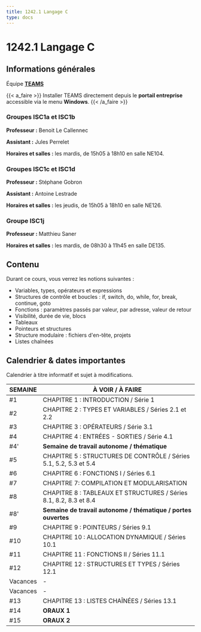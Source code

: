 ```yaml
---
title: 1242.1 Langage C
type: docs
---
```


# 1242.1 Langage C

## Informations générales

Équipe **[TEAMS](https://teams.microsoft.com/l/team/19%3A4S-4gER-_2vUFcciX6P6yPjbR9vjWSa4HNhrncPamrI1%40thread.tacv2/conversations?groupId=1f2889b0-315a-4f91-98b0-09103f2c55c3&tenantId=5b3b7d7d-e119-4d05-9022-f775f2e48e96)**

{{< a_faire >}}
Installer TEAMS directement depuis le **portail entreprise** accessible via le menu **Windows**.
{{< /a_faire >}}

### Groupes ISC1a et ISC1b

**Professeur :** Benoit Le Callennec

**Assistant :** Jules Perrelet

**Horaires et salles :** les mardis, de 15h05 à 18h10 en salle NE104.

### Groupes ISC1c et ISC1d

**Professeur :** Stéphane Gobron

**Assistant :** Antoine Lestrade

**Horaires et salles :** les jeudis, de 15h05 à 18h10 en salle NE126.

### Groupe ISC1j
**Professeur :** Matthieu Saner

**Horaires et salles :** les mardis, de 08h30 à 11h45 en salle DE135.

## Contenu
Durant ce cours, vous verrez les notions suivantes :
- Variables, types, opérateurs et expressions
- Structures de contrôle et boucles : if, switch, do, while, for, break, continue, goto
- Fonctions : paramètres passés par valeur, par adresse, valeur de retour
- Visibilité, durée de vie, blocs
- Tableaux
- Pointeurs et structures
- Structure modulaire : fichiers d'en-tête, projets
- Listes chaînées

## Calendrier & dates importantes

Calendrier à titre informatif et sujet à modifications.

| SEMAINE | À VOIR / À FAIRE |
|---------|------------------|
| #1  | CHAPITRE 1 : INTRODUCTION / Série 1 |
| #2  | CHAPITRE 2 : TYPES ET VARIABLES / Séries 2.1 et 2.2 |
| #3  | CHAPITRE 3 : OPÉRATEURS / Série 3.1 |
| #4  | CHAPITRE 4 : ENTRÉES - SORTIES / Série 4.1 |
| #4' | **Semaine de travail autonome / thématique**  |
| #5  | CHAPITRE 5 : STRUCTURES DE CONTRÔLE / Séries 5.1, 5.2, 5.3 et 5.4 |
| #6  | CHAPITRE 6 : FONCTIONS I / Séries 6.1 |
| #7  | CHAPITRE 7: COMPILATION ET MODULARISATION |
| #8  | CHAPITRE 8 : TABLEAUX ET STRUCTURES / Séries 8.1, 8.2, 8.3 et 8.4 |
| #8' | **Semaine de travail autonome / thématique / portes ouvertes** |
| #9  | CHAPITRE 9 : POINTEURS / Séries 9.1 |
| #10 | CHAPITRE 10 : ALLOCATION DYNAMIQUE / Séries 10.1 |
| #11 | CHAPITRE 11 : FONCTIONS II / Séries 11.1 |
| #12 | CHAPITRE 12 : STRUCTURES ET TYPES / Séries 12.1 |
| Vacances | - |
| Vacances | - |
| #13 | CHAPITRE 13 : LISTES CHAÎNÉES / Séries 13.1 |
| #14 | **ORAUX 1** |
| #15 | **ORAUX 2** |
